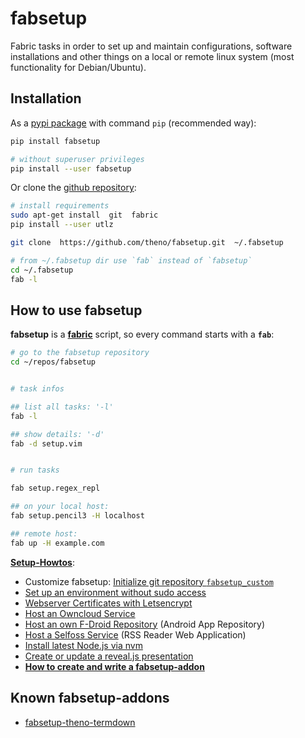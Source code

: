 # fabsetup

Fabric tasks in order to set up and maintain configurations, software
installations and other things on a local or remote linux system
(most functionality for Debian/Ubuntu).

## Installation

As a [pypi package](https://pypi.python.org/pypi/fabsetup)
with command `pip` (recommended way):

```sh
pip install fabsetup

# without superuser privileges
pip install --user fabsetup
```

Or clone the [github repository](https://github.com/theno/fabsetup):

```sh
# install requirements
sudo apt-get install  git  fabric
pip install --user utlz

git clone  https://github.com/theno/fabsetup.git  ~/.fabsetup

# from ~/.fabsetup dir use `fab` instead of `fabsetup`
cd ~/.fabsetup
fab -l
```

## How to use fabsetup

__fabsetup__ is a __[fabric](http://www.fabfile.org/ "www.fabfile.org")__
script, so every command starts with a __`fab`__:

```sh
# go to the fabsetup repository
cd ~/repos/fabsetup


# task infos

## list all tasks: '-l'
fab -l

## show details: '-d'
fab -d setup.vim


# run tasks

fab setup.regex_repl

## on your local host:
fab setup.pencil3 -H localhost

## remote host:
fab up -H example.com
```

__[Setup-Howtos](./howtos "cookbook")__:

 * Customize fabsetup: [Initialize git repository
   `fabsetup_custom`](./howtos/fabsetup_custom.md)
 * [Set up an environment without sudo access](./howtos/no-sudo.md)
 * [Webserver Certificates with Letsencrypt](./howtos/letsencrypt.md)
 * [Host an Owncloud Service](./howtos/owncloud.md)
 * [Host an own F-Droid Repository](./howtos/f-droid-repo.md) (Android App Repository)
 * [Host a Selfoss Service](./howtos/selfoss.md) (RSS Reader Web Application)
 * [Install latest Node.js via nvm](./howtos/nodejs.md)
 * [Create or update a reveal.js presentation](./howtos/revealjs.md)
 * __[How to create and write a fabsetup-addon](./howtos/fabsetup-addon.md)__

## Known fabsetup-addons

* [fabsetup-theno-termdown](https://github.com/theno/fabsetup-theno-termdown)
